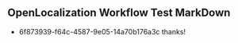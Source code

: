 ## OpenLocalization Workflow Test MarkDown
* 6f873939-f64c-4587-9e05-14a70b176a3c 
thanks!

<!--HONumber=Mar16_HO5-->



